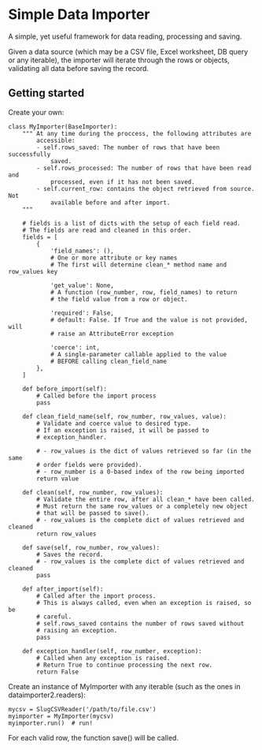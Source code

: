 Simple Data Importer
====================

A simple, yet useful framework for data reading, processing and saving.

Given a data source (which may be a CSV file, Excel worksheet, DB query or any
iterable), the importer will iterate through the rows or objects, validating
all data before saving the record.

Getting started
---------------

Create your own:

    class MyImporter(BaseImporter):
        """ At any time during the proccess, the following attributes are
            accessible:
            - self.rows_saved: The number of rows that have been successfully
                saved.
            - self.rows_processed: The number of rows that have been read and
                processed, even if it has not been saved.
            - self.current_row: contains the object retrieved from source. Not
                available before and after import.
        """

        # fields is a list of dicts with the setup of each field read.
        # The fields are read and cleaned in this order.
        fields = [
            {
                'field_names': (),
                # One or more attribute or key names
                # The first will determine clean_* method name and row_values key

                'get_value': None,
                # A function (row_number, row, field_names) to return
                # the field value from a row or object.

                'required': False,
                # default: False. If True and the value is not provided, will
                # raise an AttributeError exception

                'coerce': int,
                # A single-parameter callable applied to the value
                # BEFORE calling clean_field_name
            },
        ]

        def before_import(self):
            # Called before the import process
            pass

        def clean_field_name(self, row_number, row_values, value):
            # Validate and coerce value to desired type.
            # If an exception is raised, it will be passed to
            # exception_handler.

            # - row_values is the dict of values retrieved so far (in the same
            # order fields were provided).
            # - row_number is a 0-based index of the row being imported
            return value

        def clean(self, row_number, row_values):
            # Validate the entire row, after all clean_* have been called.
            # Must return the same row_values or a completely new object
            # that will be passed to save().
            # - row_values is the complete dict of values retrieved and cleaned
            return row_values

        def save(self, row_number, row_values):
            # Saves the record.
            # - row_values is the complete dict of values retrieved and cleaned
            pass

        def after_import(self):
            # Called after the import process.
            # This is always called, even when an exception is raised, so be
            # careful.
            # self.rows_saved contains the number of rows saved without
            # raising an exception.
            pass

        def exception_handler(self, row_number, exception):
            # Called when any exception is raised.
            # Return True to continue processing the next row.
            return False


Create an instance of MyImporter with any iterable (such as the ones in
dataimporter2.readers):

    mycsv = SlugCSVReader('/path/to/file.csv')
    myimporter = MyImporter(mycsv)
    myimporter.run()  # run!

For each valid row, the function save() will be called.
